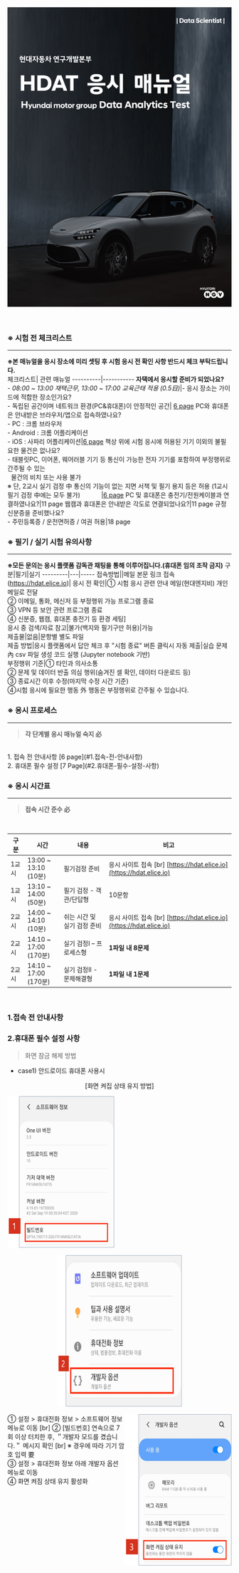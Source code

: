 ![메인 페이지](/이미지/그림7.png)

<br>
    
### ※ 시험 전 체크리스트  
---
**※본 매뉴얼을 응시 장소에 미리 셋팅 후 시험 응시 전 확인 사항 반드시 체크 부탁드립니다.**    
체크리스트| 관련 매뉴얼
----------|-----------
**자택에서 응시할 준비가 되었나요?** <br> - *08:00 ~ 13:00 재택근무, 13:00 ~ 17:00 교육근태 적용 (0.5日)*|-
응시 장소는 가이드에 적합한 장소인가요? <br> - 독립된 공간이며 네트워크 환경(PC&휴대폰)이 안정적인 공간| [6 page](#1.접속-전-안내사항)
PC와 휴대폰은 안내받은 브라우저/앱으로 접속하였나요? <br> - PC : 크롬 브라우저 <br> - Android : 크롬 어플리케이션 <br> - iOS : 사파리 어플리케이션|[6 page](#1.접속-전-안내사항)
책상 위에 시험 응시에 허용된 기기 이외의 불필요한 물건은 없나요? <br> - 태블릿PC, 이어폰, 웨어러블 기기 등 통신이 가능한 전자 기기를 포함하여 부정행위로 간주될 수 있는 <br> &nbsp;&nbsp;물건의 비치 또는 사용 불가 <br> ※ 단, 2교시 실기 검정 中 통신의 기능이 없는 지면 서책 및 필기 용지 등은 허용 (1교시 필기 검정 中에는 모두 불가)&nbsp;&nbsp;&nbsp;&nbsp;&nbsp;&nbsp;&nbsp;&nbsp;&nbsp;&nbsp;&nbsp;&nbsp;|[6 page](#1.접속-전-안내사항)
PC 및 휴대폰은 충전기/전원케이블과 연결하였나요?|11 page
웹캠과 휴대폰은 안내받은 각도로 연결되었나요?|11 page
규정 신분증을 준비했나요? <br> - 주민등록증 / 운전면허증 / 여권 허용|18 page
<br>    
    
### ※ 필기 / 실기 시험 유의사항
---
**※모든 문의는 응시 플랫폼 감독관 채팅을 통해 이루어집니다.(휴대폰 임의 조작 금지)**
구분|필기|실기
---------|---|-----
접속방법||메일 본문 링크 접속(https://hdat.elice.io)|
응시 전 확인|① 시험 응시 관련 안내 메일(현대엔지비) 개인 메일로 전달 <br> ② 이메일, 통화, 메신저 등 부정행위 가능 프로그램 종료 <br> ③ VPN 등 보안 관련 프로그램 종료 <br>  ④ 신분증, 웹캠, 휴대폰 충전기 등 환경 세팅]     
응시 중 검색/자료 참고|불가(백지와 필기구만 허용)|가능    
제출물|없음|문항별 별도 파일    
제출 방법|응시 플랫폼에서 답안 체크 후 "시험 종료" 버튼 클릭시 자동 제출|실습 문제 內 csv 파일 생성 코드 실행 (Jupyter notebook 기반)    
부정행위 기준|① 타인과 의사소통 <br> ② 문제 및 데이터 반출 의심 행위(숨겨진 셀 확인, 데이터 다운로드 등) <br> ③ 종료시간 이후 수정(마지막 수정 시간 기준) <br> ④시험 응시에 필요한 행동 外 행동은 부정행위로 간주될 수 있습니다.
<br>    
    
### ※ 응시 프로세스
---
> **각 단계별 응시 매뉴얼 숙지 必**
<br>    
1. 접속 전 안내사항    [6 page](#1.접속-전-안내사항) <br>
2. 휴대폰 필수 설정    [7 Page](#2.휴대폰-필수-설정-사항)

    
### ※ 응시 시간표
---
> **접속 시간 준수 必**
<br>    
    
구분|시간|내용|비고
---|----|----|-----
1교시|13:00 ~ 13:10 <br> (10분)|필기검정 준비|응시 사이트 접속 [br] [https://hdat.elice.io](https://hdat.elice.io)
1교시|13:10 ~ 14:00 <br> (50분)|필기 검정 - 객관/단답형 | 10문항
2교시|14:00 ~ 14:10 <br> (10분)|쉬는 시간 및 실기 검정 준비|응시 사이트 접속 [br] [https://hdat.elice.io](https://hdat.elice.io)
2교시|14:10 ~ 17:00 <br> (170분)|실기 검정Ⅰ – 프로세스형|**1파일 내 8문제**
2교시|14:10 ~ 17:00 <br> (170분)|실기 검정Ⅱ - 문제해결형|**1파일 내 1문제**
<br>

### 1.접속 전 안내사항 



### 2.휴대폰 필수 설정 사항      
> 화면 잠금 해제 방법
- case1) 안드로이드 휴대폰 사용시
<p align="center"> [화면 켜집 상태 유지 방법] </p>
<img src="./이미지/그림1.png" width="240" height="340"/> <p align="center"><img src="./이미지/그림2.png" width="280" height="340"/> </p><img src="./이미지/그림3.png" align="right" width="240" height="340"/>



① 설정 > 휴대전화 정보 > 소프트웨어 정보 메뉴로 이동 [br]
② [빌드번호] 연속으로 7회 이상 터치한 후, ＂개발자 모드를 켰습니다.＂ 메시지 확인 [br] ※ 경우에 따라 기기 암호 입력 要     
③ 설정 > 휴대전화 정보 아래 개발자 옵션 메뉴로 이동    
④ 화면 켜짐 상태 유지 활성화    


